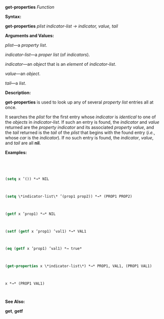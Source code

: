 **get-properties** *Function* 



**Syntax:** 



**get-properties** *plist indicator-list → indicator, value, tail* 



**Arguments and Values:** 







 



 



*plist*—a *property list*. 



*indicator-list*—a *proper list* (of *indicators*). 



*indicator*—an *object* that is an *element* of *indicator-list*. 



*value*—an *object*. 



*tail*—a *list*. 



**Description:** 



**get-properties** is used to look up any of several *property list* entries all at once. 



It searches the *plist* for the first entry whose *indicator* is *identical* to one of the *objects* in *indicator-list*. If such an entry is found, the *indicator* and *value* returned are the *property indicator* and its associated *property value*, and the *tail* returned is the *tail* of the *plist* that begins with the found entry (*i.e.*, whose *car* is the *indicator*). If no such entry is found, the *indicator*, *value*, and *tail* are all **nil**. 



**Examples:**
```lisp
 



(setq x ’()) *→* NIL 



(setq \*indicator-list\* ’(prop1 prop2)) *→* (PROP1 PROP2) 



(getf x ’prop1) *→* NIL 



(setf (getf x ’prop1) ’val1) *→* VAL1 



(eq (getf x ’prop1) ’val1) *→ true* 



(get-properties x \*indicator-list\*) *→* PROP1, VAL1, (PROP1 VAL1) 



x *→* (PROP1 VAL1) 




```
**See Also:** 



**get**, **getf** 



